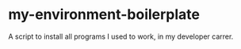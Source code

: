 # my-environment-boilerplate
A script to install all programs I used to work, in my developer carrer.
